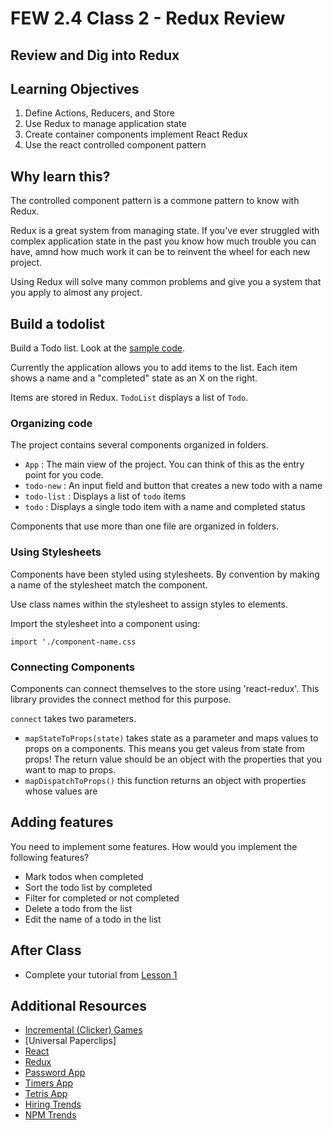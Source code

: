 # FEW 2.4 Class 2 - Redux Review 

## Review and Dig into Redux

## Learning Objectives 

1. Define Actions, Reducers, and Store
1. Use Redux to manage application state 
1. Create container components implement React Redux
1. Use the react controlled component pattern

## Why learn this?

The controlled component pattern is a commone pattern to know with Redux. 

Redux is a great system from managing state. If you've ever struggled with complex application state in the past you know how much trouble you can have, amnd how much work it can be to reinvent the wheel for each new project. 

Using Redux will solve many common problems and give you a system that you apply to almost any project. 

## Build a todolist

Build a Todo list. Look at the [sample code](https://github.com/soggybag/redux-todo). 

Currently the application allows you to add items to the list. Each item shows a name and a "completed" state as an X on the right. 

Items are stored in Redux. `TodoList` displays a list of `Todo`. 



### Organizing code

The project contains several components organized in folders. 

- `App` : The main view of the project. You can think of this as the entry point for you code. 
- `todo-new` : An input field and button that creates a new todo with a name
- `todo-list` : Displays a list of `todo` items
- `todo` : Displays a single todo item with a name and completed status

Components that use more than one file are organized in folders. 

### Using Stylesheets

Components have been styled using stylesheets. By convention  by making a name of the stylesheet match the component. 

Use class names within the stylesheet to assign styles to elements. 

Import the stylesheet into a component using: 

`import './component-name.css`

### Connecting Components 

Components can connect themselves to the store using 'react-redux'. This library provides the connect method for this purpose. 

`connect` takes two parameters. 

- `mapStateToProps(state)` takes state as a parameter and maps values to props on a components. This means you get valeus from state from props! The return value should be an object with the properties that you want to map to props. 
- `mapDispatchToProps()` this function returns an object with properties whose values are 

## Adding features 

You need to implement some features. How would you implement the following features? 

- Mark todos when completed
- Sort the todo list by completed
- Filter for completed or not completed
- Delete a todo from the list
- Edit the name of a todo in the list

## After Class

- Complete your tutorial from [Lesson 1](Lesson-01.md)

## Additional Resources

- [Incremental (Clicker) Games](https://en.wikipedia.org/wiki/Incremental_game)
- [Universal Paperclips]
- [React](https://reactjs.org)
- [Redux](https://redux.js.org)
- [Password App](https://github.com/MakeSchool-Tutorials/web-7-react-redux-passwords-app)
- [Timers App](https://github.com/MakeSchool-Tutorials/web-7-react-redux-timers-app)
- [Tetris App](https://github.com/MakeSchool-Tutorials/web-7-react-redux-tetris-app) 
- [Hiring Trends](https://www.hntrends.com/2018/jun-no-signs-of-slowing-for-react.html?compare1=React&compare2=Redux&compare3=Angular+2&compare4=AngularJS)
- [NPM Trends](https://npm-stat.com/charts.html?package=react&package=vue&package=angular&package=angular%202&package=redux&from=2016-06-01&to=2018-05-31)
